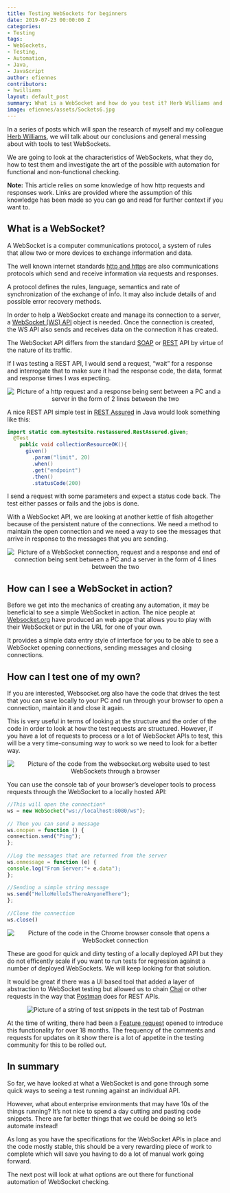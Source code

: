 ```yaml
---
title: Testing WebSockets for beginners
date: 2019-07-23 00:00:00 Z
categories:
- Testing
tags:
- WebSockets,
- Testing,
- Automation,
- Java,
- JavaScript
author: efiennes
contributors:
- hwilliams
layout: default_post
summary: What is a WebSocket and how do you test it? Herb Williams and I have been looking into this for a while now. This is what we found out.
image: efiennes/assets/Sockets6.jpg
---
```


In a series of posts which will span the research of myself and my colleague [Herb Williams][hwilliams], we will talk about our conclusions and general messing about with tools to test WebSockets.

We are going to look at the characteristics of WebSockets, what they do, how to test them and investigate the art of the possible with automation for functional and non-functional checking.

**Note:** This article relies on some knowledge of how http requests and responses work. Links are provided where the assumption of this knowledge has been made so you can go and read for further context if you want to.

## What is a WebSocket?

A WebSocket is a computer communications protocol, a system of rules that allow two or more devices to exchange information and data.

The well known internet standards [http and https](https://www.w3schools.com/whatis/whatis_http.asp) are also communications protocols which send and receive information via requests and responses.

A  protocol defines the rules, language, semantics and rate of synchronization of the exchange of info. It may also include details of and possible error recovery methods. 

In order to help a WebSocket create and manage its connection to a server, a [WebSocket (WS) API](https://developer.mozilla.org/en-US/docs/Web/API/WebSocket) object is needed. Once the connection is created, the WS API also sends and receives data on the connection it has created.

The WebSocket API differs from the standard [SOAP](https://www.service-architecture.com/articles/web-services/soap.html) or [REST](https://www.mulesoft.com/resources/api/what-is-rest-api-design) API by virtue of the nature of its traffic.

If I was testing a REST API, I would send a request, “wait” for a response and interrogate that to make sure it had the response code, the data, format and response times I was expecting.

<p style="text-align:center;"><img src="{{site.baseurl}}/efiennes/assets/Sockets2.jpg" alt="Picture of a http request and a response being sent between a PC and a server in the form of 2 lines between the two "></p>

A nice REST API simple test in [REST Assured](http://rest-assured.io/) in Java would look something like this:

~~~java
import static com.mytestsite.restassured.RestAssured.given;
  @Test
    public void collectionResourceOK(){
      given()
        .param("limit", 20)
        .when()
        .get("endpoint")
        .then()
        .statusCode(200)        
~~~

I send a request with some parameters and expect a status code back. The test either passes or fails and the jobs is done. 

With a WebSocket API, we are looking at another kettle of fish altogether because of the persistent nature of the connections. We need a method to maintain the open connection and we need a way to see the messages that arrive in response to the messages that you are sending.

<p style="text-align:center;"><img src="{{site.baseurl}}/efiennes/assets/Sockets.jpg" alt="Picture of a WebSocket connection, request and a response and end of connection being sent between a PC and a server in the form of 4 lines between the two "></p>

## How can I see a WebSocket in action?
Before we get into the mechanics of creating any automation, it may be beneficial to see a simple WebSocket in action. The nice people at [Websocket.org](https://www.websocket.org/echo.html) have produced an web apge that allows you to play with their WebSocket or put in the URL for one of your own. 

It provides a simple data entry style of interface for you to be able to see a WebSocket opening connections, sending messages and closing connections.

## How can I test one of my own?
If you are interested, Websocket.org also have the code that drives the test that you can save locally to your PC and run through your browser to open a connection, maintain it and close it again. 

This is very useful in terms of looking at the structure and the order of the code in order to look at how the test requests are structured. However, if you have a lot of requests to process or a lot of WebSocket APIs to test, this will be a very time-consuming way to work so we need to look for a better way.

<p style="text-align:center;"><img src="{{site.baseurl}}/efiennes/assets/Sockets3.jpg" alt="Picture of the code from the websocket.org website used to test WebSockets through a browser"></p>

You can use the console tab of your browser’s developer tools to process requests through the WebSocket to a locally hosted API:

~~~javascript
//This will open the connection*
ws = new WebSocket("ws://localhost:8080/ws"); 
        
// Then you can send a message
ws.onopen = function () {
connection.send("Ping");
};
        
//Log the messages that are returned from the server
ws.onmessage = function (e) {
console.log("From Server:"+ e.data");
};
        
//Sending a simple string message
ws.send("HelloHelloIsThereAnyoneThere");
};
        
//Close the connection
ws.close()  
~~~

<p style="text-align:center;"><img src="{{site.baseurl}}/efiennes/assets/Sockets4.jpg" alt="Picture of the code in the Chrome browser console that opens a WebSocket connection"></p>

These are good for quick and dirty testing of a locally deployed API but they do not efficently scale if you want to run tests for regression against a number of deployed WebSockets. We will keep looking for that solution.

It would be great if there was a UI based tool that added a layer of abstraction to WebSocket testing but allowed us to chain [Chai]( https://www.chaijs.com) or other requests in the way that [Postman]( https://www.getpostman.com) does for REST APIs.

<p style="text-align:center;"><img src="{{site.baseurl}}/efiennes/assets/Sockets5.jpg" alt="Picture of a string of test snippets in the test tab of Postman"></p>

At the time of writing, there had been a [Feature request]( https://github.com/postmanlabs/postman-app-support/issues/4009) opened to introduce this functionality for over 18 months. The frequency of the comments and requests for updates on it show there is a lot of appetite in the testing community for this to be rolled out. 

## In summary 
So far, we have looked at what a WebSocket is and gone through some quick ways to seeing a test running against an individual API.

However, what about enterprise environments that may have 10s of the things running? It’s not nice to spend a day cutting and pasting code snippets. There are far better things that we could be doing so let’s automate instead!

As long as you have the specifications for the WebSocket APIs in place and the code mostly stable, this should be a very rewarding piece of work to complete which will save you having to do a lot of manual work going forward.

The next post will look at what options are out there for functional automation of WebSocket checking.

[hwilliams]: {{site.baseurl}}/hwilliams